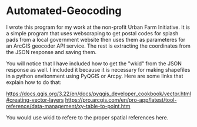 # Automated-Geocoding

I wrote this program for my work at the non-profit Urban Farm Initiative. It is a simple program that uses webscraping to get postal codes for splash pads from a local government website then uses them as parameteres for an ArcGIS geocoder API service. The rest is extracting the coordinates from the JSON response and saving them.

You will notice that I have included how to get the "wkid" from the JSON response as well. I included it because it is necessary for making shapefiles in a python envitonment using PyQGIS or Arcpy. Here are some links that explain how to do that:

https://docs.qgis.org/3.22/en/docs/pyqgis_developer_cookbook/vector.html#creating-vector-layers
https://pro.arcgis.com/en/pro-app/latest/tool-reference/data-management/xy-table-to-point.htm

You would use wkid to refere to the proper spatial references here.
